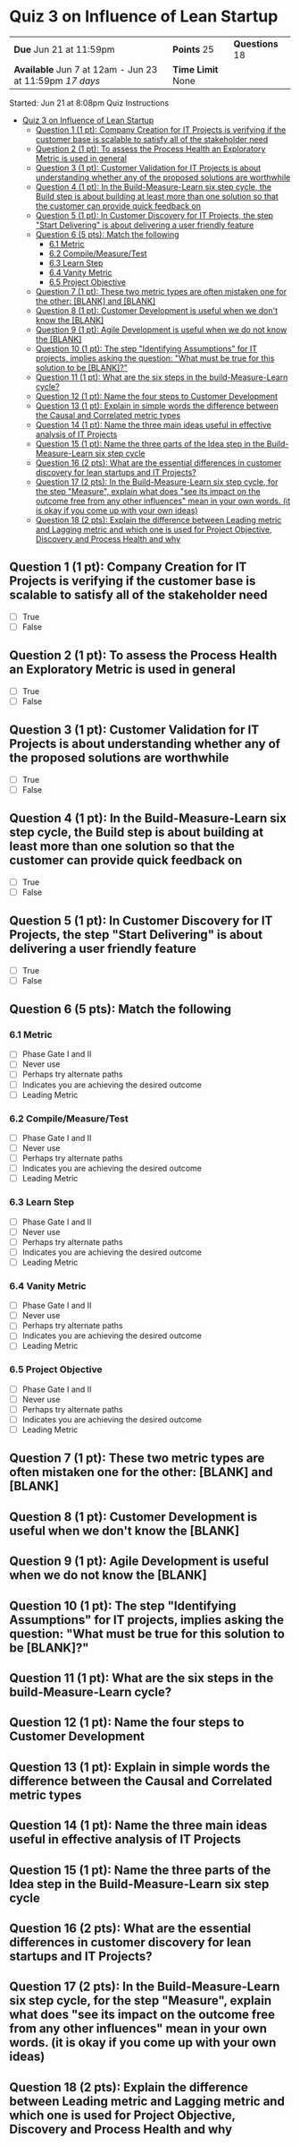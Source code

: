 # Quiz 3 on Influence of Lean Startup

|                                                           |                     |                  |
| --------------------------------------------------------- | ------------------- | ---------------- |
| **Due** Jun 21 at 11:59pm                                 | **Points** 25       | **Questions** 18 |
| **Available** Jun 7 at 12am - Jun 23 at 11:59pm _17 days_ | **Time Limit** None |                  |

Started: Jun 21 at 8:08pm
Quiz Instructions

- [Quiz 3 on Influence of Lean Startup](#quiz-3-on-influence-of-lean-startup)
  - [Question 1 (1 pt): Company Creation for IT Projects is verifying if the customer base is scalable to satisfy all of the stakeholder need](#question-1-1-pt-company-creation-for-it-projects-is-verifying-if-the-customer-base-is-scalable-to-satisfy-all-of-the-stakeholder-need)
  - [Question 2 (1 pt): To assess the Process Health an Exploratory Metric is used in general](#question-2-1-pt-to-assess-the-process-health-an-exploratory-metric-is-used-in-general)
  - [Question 3 (1 pt): Customer Validation for IT Projects is about understanding whether any of the proposed solutions are worthwhile](#question-3-1-pt-customer-validation-for-it-projects-is-about-understanding-whether-any-of-the-proposed-solutions-are-worthwhile)
  - [Question 4 (1 pt): In the Build-Measure-Learn six step cycle, the Build step is about building at least more than one solution so that the customer can provide quick feedback on](#question-4-1-pt-in-the-build-measure-learn-six-step-cycle-the-build-step-is-about-building-at-least-more-than-one-solution-so-that-the-customer-can-provide-quick-feedback-on)
  - [Question 5 (1 pt): In Customer Discovery for IT Projects, the step "Start Delivering" is about delivering a user friendly feature](#question-5-1-pt-in-customer-discovery-for-it-projects-the-step-start-delivering-is-about-delivering-a-user-friendly-feature)
  - [Question 6 (5 pts): Match the following](#question-6-5-pts-match-the-following)
    - [6.1 Metric](#61-metric)
    - [6.2 Compile/Measure/Test](#62-compilemeasuretest)
    - [6.3 Learn Step](#63-learn-step)
    - [6.4 Vanity Metric](#64-vanity-metric)
    - [6.5 Project Objective](#65-project-objective)
  - [Question 7 (1 pt): These two metric types are often mistaken one for the other: [BLANK] and [BLANK]](#question-7-1-pt-these-two-metric-types-are-often-mistaken-one-for-the-other-blank-and-blank)
  - [Question 8 (1 pt): Customer Development is useful when we don't know the [BLANK]](#question-8-1-pt-customer-development-is-useful-when-we-dont-know-the-blank)
  - [Question 9 (1 pt): Agile Development is useful when we do not know the [BLANK]](#question-9-1-pt-agile-development-is-useful-when-we-do-not-know-the-blank)
  - [Question 10 (1 pt): The step "Identifying Assumptions" for IT projects, implies asking the question: "What must be true for this solution to be [BLANK]?"](#question-10-1-pt-the-step-identifying-assumptions-for-it-projects-implies-asking-the-question-what-must-be-true-for-this-solution-to-be-blank)
  - [Question 11 (1 pt): What are the six steps in the build-Measure-Learn cycle?](#question-11-1-pt-what-are-the-six-steps-in-the-build-measure-learn-cycle)
  - [Question 12 (1 pt): Name the four steps to Customer Development](#question-12-1-pt-name-the-four-steps-to-customer-development)
  - [Question 13 (1 pt): Explain in simple words the difference between the Causal and Correlated metric types](#question-13-1-pt-explain-in-simple-words-the-difference-between-the-causal-and-correlated-metric-types)
  - [Question 14 (1 pt): Name the three main ideas useful in effective analysis of IT Projects](#question-14-1-pt-name-the-three-main-ideas-useful-in-effective-analysis-of-it-projects)
  - [Question 15 (1 pt): Name the three parts of the Idea step in the Build-Measure-Learn six step cycle](#question-15-1-pt-name-the-three-parts-of-the-idea-step-in-the-build-measure-learn-six-step-cycle)
  - [Question 16 (2 pts): What are the essential differences in customer discovery for lean startups and IT Projects?](#question-16-2-pts-what-are-the-essential-differences-in-customer-discovery-for-lean-startups-and-it-projects)
  - [Question 17 (2 pts): In the Build-Measure-Learn six step cycle, for the step "Measure", explain what does "see its impact on the outcome free from any other influences" mean in your own words. (it is okay if you come up with your own ideas)](#question-17-2-pts-in-the-build-measure-learn-six-step-cycle-for-the-step-measure-explain-what-does-see-its-impact-on-the-outcome-free-from-any-other-influences-mean-in-your-own-words-it-is-okay-if-you-come-up-with-your-own-ideas)
  - [Question 18 (2 pts): Explain the difference between Leading metric and Lagging metric and which one is used for Project Objective, Discovery and Process Health and why](#question-18-2-pts-explain-the-difference-between-leading-metric-and-lagging-metric-and-which-one-is-used-for-project-objective-discovery-and-process-health-and-why)

## Question 1 (1 pt): Company Creation for IT Projects is verifying if the customer base is scalable to satisfy all of the stakeholder need

- [ ] True
- [ ] False

## Question 2 (1 pt): To assess the Process Health an Exploratory Metric is used in general

- [ ] True
- [ ] False

## Question 3 (1 pt): Customer Validation for IT Projects is about understanding whether any of the proposed solutions are worthwhile

- [ ] True
- [ ] False

## Question 4 (1 pt): In the Build-Measure-Learn six step cycle, the Build step is about building at least more than one solution so that the customer can provide quick feedback on

- [ ] True
- [ ] False

## Question 5 (1 pt): In Customer Discovery for IT Projects, the step "Start Delivering" is about delivering a user friendly feature

- [ ] True
- [ ] False

## Question 6 (5 pts): Match the following

### 6.1 Metric

- [ ] Phase Gate I and II
- [ ] Never use
- [ ] Perhaps try alternate paths
- [ ] Indicates you are achieving the desired outcome
- [ ] Leading Metric

### 6.2 Compile/Measure/Test

- [ ] Phase Gate I and II
- [ ] Never use
- [ ] Perhaps try alternate paths
- [ ] Indicates you are achieving the desired outcome
- [ ] Leading Metric

### 6.3 Learn Step

- [ ] Phase Gate I and II
- [ ] Never use
- [ ] Perhaps try alternate paths
- [ ] Indicates you are achieving the desired outcome
- [ ] Leading Metric

### 6.4 Vanity Metric

- [ ] Phase Gate I and II
- [ ] Never use
- [ ] Perhaps try alternate paths
- [ ] Indicates you are achieving the desired outcome
- [ ] Leading Metric

### 6.5 Project Objective

- [ ] Phase Gate I and II
- [ ] Never use
- [ ] Perhaps try alternate paths
- [ ] Indicates you are achieving the desired outcome
- [ ] Leading Metric

## Question 7 (1 pt): These two metric types are often mistaken one for the other: [BLANK] and [BLANK]

## Question 8 (1 pt): Customer Development is useful when we don't know the [BLANK]

## Question 9 (1 pt): Agile Development is useful when we do not know the [BLANK]

## Question 10 (1 pt): The step "Identifying Assumptions" for IT projects, implies asking the question: "What must be true for this solution to be [BLANK]?"

## Question 11 (1 pt): What are the six steps in the build-Measure-Learn cycle?

## Question 12 (1 pt): Name the four steps to Customer Development

## Question 13 (1 pt): Explain in simple words the difference between the Causal and Correlated metric types

## Question 14 (1 pt): Name the three main ideas useful in effective analysis of IT Projects

## Question 15 (1 pt): Name the three parts of the Idea step in the Build-Measure-Learn six step cycle

## Question 16 (2 pts): What are the essential differences in customer discovery for lean startups and IT Projects?

## Question 17 (2 pts): In the Build-Measure-Learn six step cycle, for the step "Measure", explain what does "see its impact on the outcome free from any other influences" mean in your own words. (it is okay if you come up with your own ideas)

## Question 18 (2 pts): Explain the difference between Leading metric and Lagging metric and which one is used for Project Objective, Discovery and Process Health and why
